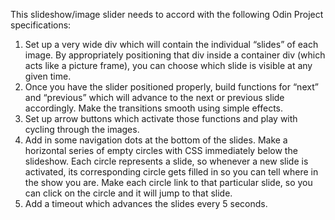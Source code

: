 This slideshow/image slider needs to accord with the following Odin Project specifications:

1. Set up a very wide div which will contain the individual “slides” of each image. By appropriately positioning that div inside a container div (which acts like a picture frame), you can choose which slide is visible at any given time.
2. Once you have the slider positioned properly, build functions for “next” and “previous” which will advance to the next or previous slide accordingly. Make the transitions smooth using simple effects.
3. Set up arrow buttons which activate those functions and play with cycling through the images.
4. Add in some navigation dots at the bottom of the slides. Make a horizontal series of empty circles with CSS immediately below the slideshow. Each circle represents a slide, so whenever a new slide is activated, its corresponding circle gets filled in so you can tell where in the show you are. Make each circle link to that particular slide, so you can click on the circle and it will jump to that slide.
5. Add a timeout which advances the slides every 5 seconds.
